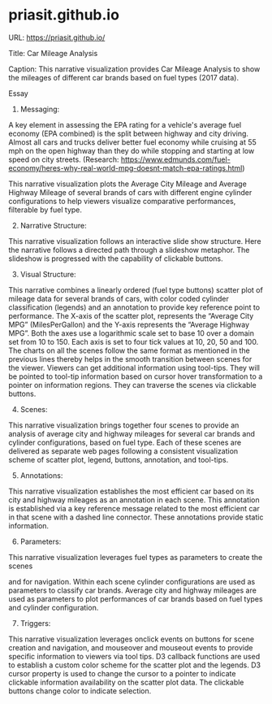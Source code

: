 # priasit.github.io
URL: https://priasit.github.io/

Title: Car Mileage Analysis

Caption: This narrative visualization provides Car Mileage Analysis to show the mileages of different car brands based on fuel types (2017 data).

Essay

1. Messaging:

A key element in assessing the EPA rating for a vehicle's average fuel economy (EPA combined) is the split between highway and city driving. Almost all cars and trucks deliver better fuel economy while cruising at 55 mph on the open highway than they do while stopping and starting at low speed on city streets. (Research: https://www.edmunds.com/fuel-economy/heres-why-real-world-mpg-doesnt-match-epa-ratings.html)

This narrative visualization plots the Average City Mileage and Average Highway Mileage of several brands of cars with different engine cylinder configurations to help viewers visualize comparative performances, filterable by fuel type.

2. Narrative Structure:

This narrative visualization follows an interactive slide show structure. Here the narrative follows a directed path through a slideshow metaphor. The slideshow is progressed with the capability of clickable buttons.

3. Visual Structure:

This narrative combines a linearly ordered (fuel type buttons) scatter plot of mileage data for several brands of cars, with color coded cylinder classification (legends) and an annotation to provide key reference point to performance. The X-axis of the scatter plot, represents the “Average City MPG” (MilesPerGallon) and the Y-axis represents the “Average Highway MPG”. Both the axes use a logarithmic scale set to base 10 over a domain set from 10 to 150. Each axis is set to four tick values at 10, 20, 50 and 100. The charts on all the scenes follow the same format as mentioned in the previous lines thereby helps in the smooth transition between scenes for the viewer. Viewers can get additional information using tool-tips. They will be pointed to tool-tip information based on cursor hover transformation to a pointer on information regions. They can traverse the scenes via clickable buttons.

4. Scenes:

This narrative visualization brings together four scenes to provide an analysis of average city and highway mileages for several car brands and cylinder configurations, based on fuel type. Each of these scenes are delivered as separate web pages following a consistent visualization scheme of scatter plot, legend, buttons, annotation, and tool-tips.

5. Annotations:

This narrative visualization establishes the most efficient car based on its city and highway mileages as an annotation in each scene. This annotation is established via a key reference message related to the most efficient car in that scene with a dashed line connector. These annotations provide static information.

6. Parameters:

This narrative visualization leverages fuel types as parameters to create the scenes

and for navigation. Within each scene cylinder configurations are used as parameters to classify car brands. Average city and highway mileages are used as parameters to plot performances of car brands based on fuel types and cylinder configuration.

7. Triggers:

This narrative visualization leverages onclick events on buttons for scene creation and navigation, and mouseover and mouseout events to provide specific information to viewers via tool tips. D3 callback functions are used to establish a custom color scheme for the scatter plot and the legends. D3 cursor property is used to change the cursor to a pointer to indicate clickable information availability on the scatter plot data. The clickable buttons change color to indicate selection.
